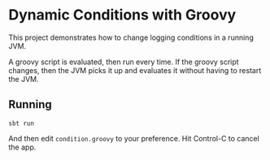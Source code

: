 # Dynamic Conditions with Groovy

This project demonstrates how to change logging conditions in a running JVM.

A groovy script is evaluated, then run every time.  If the groovy script changes, then the JVM picks it up and evaluates it without having to restart the JVM.

## Running

```
sbt run
```

And then edit `condition.groovy` to your preference.  Hit Control-C to cancel the app.